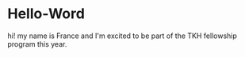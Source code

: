 # Hello-Word
hi! my name is France and I'm excited to be part of the TKH fellowship program this year. 
